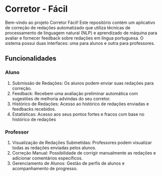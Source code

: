 # Corretor - Fácil

Bem-vindo ao projeto Corretor Fácil! Este repositório contém um aplicativo de correção de redações automatizado que utiliza técnicas de processamento de linguagem natural (NLP) e aprendizado de máquina para avaliar e fornecer feedback sobre redações em língua portuguesa. O sistema possui duas interfaces: uma para alunos e outra para professores.

## Funcionalidades

### Aluno
1) Submissão de Redações: Os alunos podem enviar suas redações para correção.
2) Feedback: Recebem uma avaliação preliminar automática com sugestões de melhoria advindas do seu corretor.
3) Histórico de Redações: Acesso ao histórico de redações enviadas e feedbacks recebidos.
4) Estatísticas: Acesso aos seus pontos fortes e fracos com base no histórico de redações

### Professor

1) Visualização de Redações Submetidas: Professores podem visualizar todas as redações enviadas pelos alunos.
2) Correção Manual: Possibilidade de corrigir manualmente as redações e adicionar comentários específicos.
3) Gerenciamento de Alunos: Gestão de perfis de alunos e acompanhamento de progresso.
